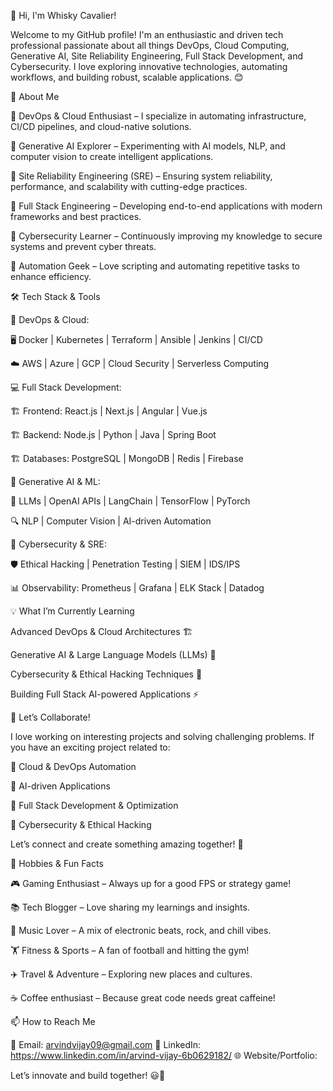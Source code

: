 👋 Hi, I'm Whisky Cavalier!

Welcome to my GitHub profile! I'm an enthusiastic and driven tech professional passionate about all things DevOps, Cloud Computing, Generative AI, Site Reliability Engineering, Full Stack Development, and Cybersecurity. I love exploring innovative technologies, automating workflows, and building robust, scalable applications. 😊

🚀 About Me

🔹 DevOps & Cloud Enthusiast – I specialize in automating infrastructure, CI/CD pipelines, and cloud-native solutions.

🔹 Generative AI Explorer – Experimenting with AI models, NLP, and computer vision to create intelligent applications.

🔹 Site Reliability Engineering (SRE) – Ensuring system reliability, performance, and scalability with cutting-edge practices.

🔹 Full Stack Engineering – Developing end-to-end applications with modern frameworks and best practices.

🔹 Cybersecurity Learner – Continuously improving my knowledge to secure systems and prevent cyber threats.

🔹 Automation Geek – Love scripting and automating repetitive tasks to enhance efficiency.

🛠️ Tech Stack & Tools

🔧 DevOps & Cloud:

🖥️ Docker | Kubernetes | Terraform | Ansible | Jenkins | CI/CD

☁️ AWS | Azure | GCP | Cloud Security | Serverless Computing

💻 Full Stack Development:

🏗️ Frontend: React.js | Next.js | Angular | Vue.js

🏗️ Backend: Node.js | Python | Java | Spring Boot

🏗️ Databases: PostgreSQL | MongoDB | Redis | Firebase

🤖 Generative AI & ML:

🤖 LLMs | OpenAI APIs | LangChain | TensorFlow | PyTorch

🔍 NLP | Computer Vision | AI-driven Automation

🔐 Cybersecurity & SRE:

🛡️ Ethical Hacking | Penetration Testing | SIEM | IDS/IPS

📊 Observability: Prometheus | Grafana | ELK Stack | Datadog

💡 What I’m Currently Learning

Advanced DevOps & Cloud Architectures 🏗️

Generative AI & Large Language Models (LLMs) 🤖

Cybersecurity & Ethical Hacking Techniques 🔐

Building Full Stack AI-powered Applications ⚡

🤝 Let’s Collaborate!

I love working on interesting projects and solving challenging problems. If you have an exciting project related to:

🔹 Cloud & DevOps Automation

🔹 AI-driven Applications

🔹 Full Stack Development & Optimization

🔹 Cybersecurity & Ethical Hacking

Let’s connect and create something amazing together! 🚀

🎯 Hobbies & Fun Facts

🎮 Gaming Enthusiast – Always up for a good FPS or strategy game!

📚 Tech Blogger – Love sharing my learnings and insights.

🎵 Music Lover – A mix of electronic beats, rock, and chill vibes.

🏋️ Fitness & Sports – A fan of football and hitting the gym!

✈️ Travel & Adventure – Exploring new places and cultures.

☕ Coffee enthusiast – Because great code needs great caffeine!

📫 How to Reach Me

📧 Email: arvindvijay09@gmail.com
🔗 LinkedIn: https://www.linkedin.com/in/arvind-vijay-6b0629182/
🌐 Website/Portfolio: 

Let’s innovate and build together! 😃🚀

<!---
whiskyCavalier/whiskyCavalier is a ✨ special ✨ repository because its `README.md` (this file) appears on your GitHub profile.
You can click the Preview link to take a look at your changes.
--->
